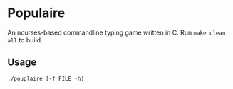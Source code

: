 # Populaire
An ncurses-based commandline typing game written in C.
Run `make clean all` to build.

## Usage
```
./pouplaire [-f FILE -h]
```
